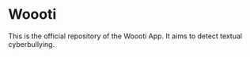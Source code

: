 Woooti
=========

This is the official repository of the Woooti App. It aims to detect textual cyberbullying.
